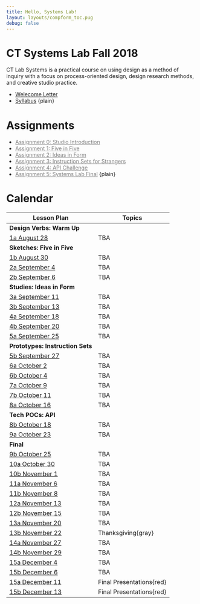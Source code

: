 ```yaml
---
title: Hello, Systems Lab!
layout: layouts/compform_toc.pug
debug: false
---
```


<!-- <script src="https://cdnjs.cloudflare.com/ajax/libs/p5.js/0.5.16/p5.min.js"></script>
<script src="./index_mess.js"></script> -->

<style>
ul.plain {
 margin: 0;
 padding: 0;
 list-style: none;
}
</style>

# CT Systems Lab Fall 2018

<div class="col-6 col-md-6 overview top">
CT Lab Systems is a practical course on using design as a method of inquiry with a focus on process-oriented design, design research methods, and creative studio practice.
</div>

- [Welecome Letter](./welcome_letter.html)
- [Syllabus](./syllabus.html)
{plain}

# Assignments

- [Assignment 0: Studio Introduction](#)
- [Assignment 1: Five in Five](#)
- [Assignment 2: Ideas in Form](#)
- [Assignment 3: Instruction Sets for Strangers](#)
- [Assignment 4: API Challenge](#)
- [Assignment 5: Systems Lab Final](#)
{plain}


# Calendar


| Lesson Plan                              | Topics             |
| ---------------------------------------- | ------------------ |
| **Design Verbs: Warm Up**                              | &nbsp;             |
| [1a August 28](lesson_plans/aug_28.html) | TBA                |
| **Sketches: Five in Five**               | &nbsp;             |
| [1b August 30](lesson_plans/aug_30.html) | TBA                |
| [2a September 4](lesson_plans/.html)     | TBA                |
| [2b September 6](lesson_plans/.html)     | TBA                |
| **Studies: Ideas in Form**               | &nbsp;             |
| [3a September 11](lesson_plans/.html)    | TBA                |
| [3b September 13](lesson_plans/.html)    | TBA                |
| [4a September 18](lesson_plans/.html)    | TBA                |
| [4b September 20](lesson_plans/.html)    | TBA                |
| [5a September 25](lesson_plans/.html)    | TBA                |
| **Prototypes: Instruction Sets**         | &nbsp;             |
| [5b September 27](lesson_plans/.html)    | TBA                |
| [6a October 2](lesson_plans/.html)       | TBA                |
| [6b October 4](lesson_plans/.html)       | TBA                |
| [7a October 9](lesson_plans/.html)       | TBA                |
| [7b October 11](lesson_plans/.html)      | TBA                |
| [8a October 16](lesson_plans/.html)      | TBA                |
| **Tech POCs: API**                            | &nbsp;             |
| [8b October 18](lesson_plans/.html)      | TBA                |
| [9a October 23](lesson_plans/.html)      | TBA                |
| **Final**                                | &nbsp;             |
| [9b October 25](lesson_plans/.html)      | TBA                |
| [10a October 30](lesson_plans/.html)     | TBA                |
| [10b November 1](lesson_plans/.html)     | TBA                |
| [11a November 6](lesson_plans/.html)     | TBA                |
| [11b November 8](lesson_plans/.html)     | TBA                |
| [12a November 13](lesson_plans/.html)    | TBA                |
| [12b November 15](lesson_plans/.html)    | TBA                |
| [13a November 20](lesson_plans/.html)    | TBA                |
| [13b November 22](lesson_plans/.html)    | Thanksgiving{gray} |
| [14a November 27](lesson_plans/.html)    | TBA                |
| [14b November 29](lesson_plans/.html)    | TBA                |
| [15a December 4](lesson_plans/.html)     | TBA                |
| [15b December 6](lesson_plans/.html)     | TBA                |
| [15a December 11](lesson_plans/.html)    | Final Presentations{red}        |
| [15b December 13](lesson_plans/.html)    | Final Presentations{red}        |

<style>

    .top {
        padding: 0;
        font-size: 14px;
    }

    .table th:first-child {
        /* border: 1px solid red; */
        width: 35%;

    }


    td a[href="#"] {
        color: black;
    }

    .table td,
    .table th {
        padding-left: 0px;;
    }

    .table thead {
        /* display: none; */
    }

    .gray {
        color: #AAA;
    }

    .red {
        color: #F00;
    }

    a[href="#"] {
        color: gray;
    }

</style>